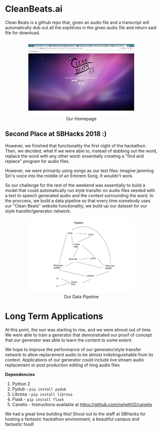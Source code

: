 # CleanBeats.ai
Clean Beats is a github repo that, given an audio file and a transcript
will automatically dub out all the explitives in the given audio file
and return said file for download.

<p align="center">
  <img src="pictures/homepage.jpg" width="350"/>
  <br>
  Our Homepage
</p>

## Second Place at SBHacks 2018 :)

However, we finished that functionality the first night of the hackathon. Then,
we decided, what if we were able to, instead of dubbing out the word, replace the
word with any other word: essentially creating a "find and replace" program for
audio files. 



However, we were primarily using songs as our test files: imagine
jamming Siri's voice into the middle of an Eminem Song. It wouldn't work.

So our challenge for the rest of the weekend was essentially to build a model
that could automatically run style transfer on audio files seeded with a text to
speech generated audio and the context surrounding the word. 
In the proccess, we build a data pipeline so that every time somebody uses
our "Clean Beats" website functionality, we build up our dataset for our 
style transfer/generator network. 

<p align="center">
  <img src="pictures/pipeline.jpg" width="350"/>
  <br>
  Our Data Pipeline
</p>


# Long Term Applications

At this point, the sun was starting to rise, and we were almost out of time.
We were able to train a generator that demonstrated our proof of concept that
our generator was able to learn the content to some extent. 

We hope to improve the performance of our generator/style transfer network
to allow replacement audio to be almost indistinguishable from its context.
Applications of our generator could include live stream audio replacement or
post production editing of long audio files




**Dependencies**

1. Python 2
2. Pydub - `pip install pydub`
3. Librosa - `pip install librosa`
4. Flask - `pip install flask`
5. Canetis - Instructions available at https://github.com/nsheth12/canetis



We had a great time building this! Shout out to the staff at SBHacks for hosting
a fantastic hackathon environment, a beautiful campus and fantastic food!


